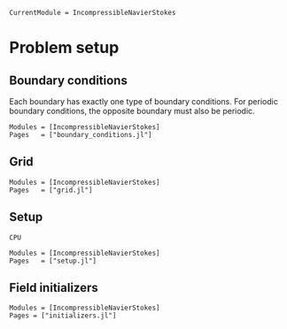 ```@meta
CurrentModule = IncompressibleNavierStokes
```

# Problem setup

## Boundary conditions

Each boundary has exactly one type of boundary conditions. For periodic
boundary conditions, the opposite boundary must also be periodic.

```@autodocs
Modules = [IncompressibleNavierStokes]
Pages   = ["boundary_conditions.jl"]
```

## Grid

```@autodocs
Modules = [IncompressibleNavierStokes]
Pages   = ["grid.jl"]
```

## Setup

```@docs
CPU
```

```@autodocs
Modules = [IncompressibleNavierStokes]
Pages   = ["setup.jl"]
```

## Field initializers

```@autodocs
Modules = [IncompressibleNavierStokes]
Pages = ["initializers.jl"]
```
